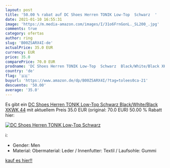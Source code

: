```yaml
---
layout: post
title: '50.00 % rabat auf DC Shoes Herren TONIK Low-Top  Schwarz  '
date: 2021-01-10 16:55:31
image: 'https://m.media-amazon.com/images/I/31o6FrnGonL._SL200_.jpg'
comments: true
category: ofertas
author: ring
slug: 'B00ZSARX4I-de'
actualPrice: 35.0 EUR
currency: EUR
price: 35.0
comparePrice: 70.0 EUR
prodname: 'DC Shoes Herren TONIK Low-Top  Schwarz  Black/White/Black XKWK   44'
country: 'de'
flag: '🇩🇪'
buyurl: 'https://www.amazon.de/dp/B00ZSARX4I/?tag=tolees0ca-21'
descuento: '50.00'
average: '35.0'
---
```


Es gibt ein [DC Shoes Herren TONIK Low-Top  Schwarz  Black/White/Black XKWK   44](https://www.amazon.de/dp/B00ZSARX4I/?tag=tolees0ca-21) mit aktuellem Preis 35.0 EUR (original: 70.0 EUR) 50.00 % Rabatt hier:

[![DC Shoes Herren TONIK Low-Top  Schwarz  ](https://m.media-amazon.com/images/I/31o6FrnGonL._SL200_.jpg)](https://www.amazon.de/dp/B00ZSARX4I/?tag=tolees0ca-21)

ℹ️:

- Gender: Men
- Material: Obermaterial: Leder / Innenfutter: Textil / Laufsohle: Gummi

[kauf es hier!!](https://www.amazon.de/dp/B00ZSARX4I/?tag=tolees0ca-21)
